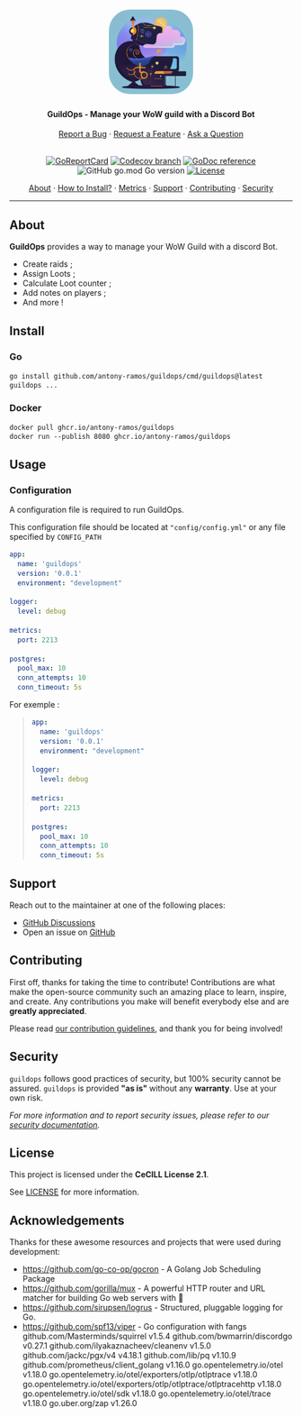 <!-- markdownlint-disable MD033 -->
<h1 align="center">
  <img src="assets/logo.png" alt="guildOps logo" width="150" height="150" style="border-radius: 25%">
</h1>

<h4 align="center">GuildOps - Manage your WoW guild with a Discord Bot</h4>

<div align="center">
  <a href="https://github.com/antony-ramos/guildops/issues/new">Report a Bug</a> ·
  <a href="https://github.com/antony-ramos/guildops/issues/new">Request a Feature</a> ·
  <a href="https://github.com/antony-ramos/guildops/discussions">Ask a Question</a>
  <br/>
  <br/>

[![GoReportCard](https://goreportcard.com/badge/github.com/antony-ramos/guildops)](https://goreportcard.com/report/github.com/antony-ramos/guildops)
[![Codecov branch](https://img.shields.io/codecov/c/github/antony-ramos/guildops/main?label=code%20coverage)](https://app.codecov.io/gh/antony-ramos/guildops/tree/main)
[![GoDoc reference](https://img.shields.io/badge/godoc-reference-blue.svg)](https://pkg.go.dev/github.com/antony-ramos/guildops)
<br/>
![GitHub go.mod Go version](https://img.shields.io/github/go-mod/go-version/antony-ramos/guildops?logo=go&logoColor=white&logoWidth=20)
[![License](https://img.shields.io/badge/license-CeCILL%202.1-blue?logo=git&logoColor=white&logoWidth=20)](LICENSE)

<a href="#about">About</a> ·
<a href="#install">How to Install?</a> ·
<a href="#exported-metrics">Metrics</a> ·
<a href="#support">Support</a> ·
<a href="#contributing">Contributing</a> ·
<a href="#security">Security</a>

</div>

---
<!-- markdownlint-enable MD033 -->

## About

**GuildOps** provides a way to manage your WoW Guild with a discord Bot.
* Create raids ;
* Assign Loots ;
* Calculate Loot counter ;
* Add notes on players ;
* And more !

## Install

### Go

```shell
go install github.com/antony-ramos/guildops/cmd/guildops@latest
guildops ...
```

### Docker

```shell
docker pull ghcr.io/antony-ramos/guildops
docker run --publish 8080 ghcr.io/antony-ramos/guildops
```

## Usage

### Configuration

A configuration file is required to run GuildOps. 

This configuration file should be located at `"config/config.yml"` or any file specified by `CONFIG_PATH`

```yaml
app:
  name: 'guildops'
  version: '0.0.1'
  environment: "development"

logger:
  level: debug

metrics:
  port: 2213

postgres:
  pool_max: 10
  conn_attempts: 10
  conn_timeout: 5s
```

For exemple :
>
> ```yaml
> app:
>   name: 'guildops'
>   version: '0.0.1'
>   environment: "development"
>
> logger:
>   level: debug
>
> metrics:
>   port: 2213
>
> postgres:
>   pool_max: 10
>   conn_attempts: 10
>   conn_timeout: 5s
>```

## Support

Reach out to the maintainer at one of the following places:

- [GitHub Discussions](https://github.com/antony-ramos/guildops/discussions)
- Open an issue on [GitHub](https://github.com/antony-ramos/guildops/issues/new)

## Contributing

First off, thanks for taking the time to contribute! Contributions are what make the
open-source community such an amazing place to learn, inspire, and create. Any contributions
you make will benefit everybody else and are **greatly appreciated**.

Please read [our contribution guidelines](docs/CONTRIBUTING.md), and thank you for being involved!

## Security

`guildops` follows good practices of security, but 100% security cannot be assured.
`guildops` is provided **"as is"** without any **warranty**. Use at your own risk.

*For more information and to report security issues, please refer to our [security documentation](docs/SECURITY.md).*

## License

This project is licensed under the **CeCILL License 2.1**.

See [LICENSE](LICENSE) for more information.

## Acknowledgements

Thanks for these awesome resources and projects that were used during development:

- <https://github.com/go-co-op/gocron> - A Golang Job Scheduling Package
- <https://github.com/gorilla/mux> - A powerful HTTP router and URL matcher for building Go web servers with 🦍
- <https://github.com/sirupsen/logrus> - Structured, pluggable logging for Go.
- <https://github.com/spf13/viper> - Go configuration with fangs
  github.com/Masterminds/squirrel v1.5.4
  github.com/bwmarrin/discordgo v0.27.1
  github.com/ilyakaznacheev/cleanenv v1.5.0
  github.com/jackc/pgx/v4 v4.18.1
  github.com/lib/pq v1.10.9
  github.com/prometheus/client_golang v1.16.0
  go.opentelemetry.io/otel v1.18.0
  go.opentelemetry.io/otel/exporters/otlp/otlptrace v1.18.0
  go.opentelemetry.io/otel/exporters/otlp/otlptrace/otlptracehttp v1.18.0
  go.opentelemetry.io/otel/sdk v1.18.0
  go.opentelemetry.io/otel/trace v1.18.0
  go.uber.org/zap v1.26.0
